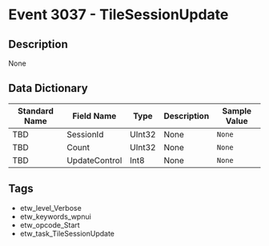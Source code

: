 # Event 3037 - TileSessionUpdate

## Description
None

## Data Dictionary
|Standard Name|Field Name|Type|Description|Sample Value|
|---|---|---|---|---|
|TBD|SessionId|UInt32|None|`None`|
|TBD|Count|UInt32|None|`None`|
|TBD|UpdateControl|Int8|None|`None`|

## Tags
* etw_level_Verbose
* etw_keywords_wpnui
* etw_opcode_Start
* etw_task_TileSessionUpdate